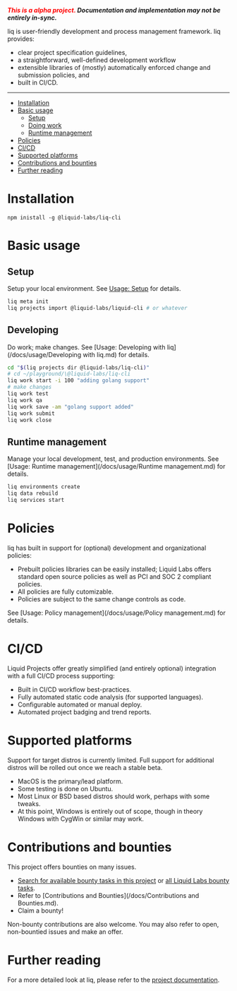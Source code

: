 **_<span style="color:red">This is a alpha project.</span> Documentation and implementation may not be entirely in-sync._**

liq is user-friendly development and process management framework. liq provides:
* clear project specification guidelines,
* a straightforward, well-defined development workflow
* extensible libraries of (mostly) automatically enforced change and submission policies, and
* built in CI/CD.

___

* [Installation](#installation)
* [Basic usage](#basic-usage)
   * [Setup](#setup)
   * [Doing work](#doing-work)
   * [Runtime management](#runtime-management)
* [Policies](#policies)
* [CI/CD](#cicd)
* [Supported platforms](#supported-platforms)
* [Contributions and bounties](#contributions-and-bounties)
* [Further reading](#further-reading)

# Installation

`npm inistall -g @liquid-labs/liq-cli`

# Basic usage

## Setup

Setup your local environment. See [Usage: Setup](/docs/usage/Setup.md) for details.
 ```bash
 liq meta init
 liq projects import @liquid-labs/liquid-cli # or whatever
```

## Developing

Do work; make changes. See [Usage: Developing with liq](/docs/usage/Developing with liq.md) for details.
 ```bash
 cd "$(liq projects dir @liquid-labs/liq-cli)"
 # cd ~/playground/\@liquid-labs/liq-cli
 liq work start -i 100 "adding golang support"
 # make changes
 liq work test
 liq work qa
 liq work save -am "golang support added"
 liq work submit
 liq work close
 ```

## Runtime management

Manage your local development, test, and production environments. See [Usage: Runtime management](/docs/usage/Runtime management.md) for details.
```bash
liq environments create
liq data rebuild
liq services start
```

# Policies

liq has built in support for (optional) development and organizational policies:

* Prebuilt policies libraries can be easily installed; Liquid Labs offers standard open source policies as well as PCI and SOC 2 compliant policies.
* All policies are fully cutomizable.
* Policies are subject to the same change controls as code.

See [Usage: Policy management](/docs/usage/Policy management.md) for details.

# CI/CD

Liquid Projects offer greatly simplified (and entirely optional) integration with a full CI/CD process supporting:

* Built in CI/CD workflow best-practices.
* Fully automated static code analysis (for supported languages).
* Configurable automated or manual deploy.
* Automated project badging and trend reports.

# Supported platforms

Support for target distros is currently limited. Full support for additional distros will be rolled out once we reach a stable beta.

* MacOS is the primary/lead platform.
* Some testing is done on Ubuntu.
* Most Linux or BSD based distros should work, perhaps with some tweaks.
* At this point, Windows is entirely out of scope, though in theory Windows with CygWin or similar may work.

# Contributions and bounties

This project offers bounties on many issues.

* [Search for available bounty tasks in this project](https://github.com/Liquid-Labs/liq-cli/issues?utf8=%E2%9C%93&q=is%3Aissue+is%3Aopen+no%3Aassignee+label%3Abounty) or [all Liquid Labs bounty tasks](https://github.com/issues?utf8=%E2%9C%93&q=is%3Aopen+is%3Aissue+org%3ALiquid-Labs+archived%3Afalse+label%3Abounty).
* Refer to [Contributions and Bounties](/docs/Contributions and Bounties.md).
* Claim a bounty!

Non-bounty contributions are also welcome. You may also refer to open, non-bountied issues and make an offer.

# Further reading

For a more detailed look at liq, please refer to the [project documentation](/docs/toc.md).
